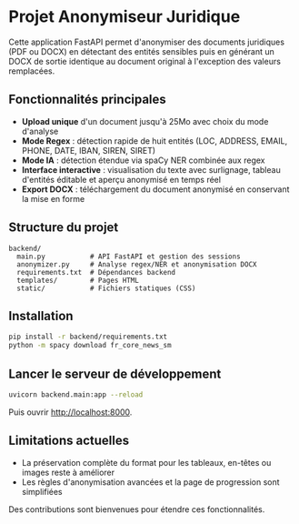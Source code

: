 # Projet Anonymiseur Juridique

Cette application FastAPI permet d'anonymiser des documents juridiques (PDF ou DOCX) en détectant des entités sensibles puis en générant un DOCX de sortie identique au document original à l'exception des valeurs remplacées.

## Fonctionnalités principales
- **Upload unique** d'un document jusqu'à 25Mo avec choix du mode d'analyse
- **Mode Regex** : détection rapide de huit entités (LOC, ADDRESS, EMAIL, PHONE, DATE, IBAN, SIREN, SIRET)
- **Mode IA** : détection étendue via spaCy NER combinée aux regex
- **Interface interactive** : visualisation du texte avec surlignage, tableau d'entités éditable et aperçu anonymisé en temps réel
- **Export DOCX** : téléchargement du document anonymisé en conservant la mise en forme

## Structure du projet
```
backend/
  main.py           # API FastAPI et gestion des sessions
  anonymizer.py     # Analyse regex/NER et anonymisation DOCX
  requirements.txt  # Dépendances backend
  templates/        # Pages HTML
  static/           # Fichiers statiques (CSS)
```

## Installation
```bash
pip install -r backend/requirements.txt
python -m spacy download fr_core_news_sm
```

## Lancer le serveur de développement
```bash
uvicorn backend.main:app --reload
```
Puis ouvrir [http://localhost:8000](http://localhost:8000).

## Limitations actuelles
- La préservation complète du format pour les tableaux, en-têtes ou images reste à améliorer
- Les règles d'anonymisation avancées et la page de progression sont simplifiées

Des contributions sont bienvenues pour étendre ces fonctionnalités.
